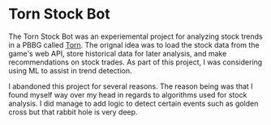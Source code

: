 # Torn Stock Bot
The Torn Stock Bot was an experiemental project for analyzing stock trends in a PBBG called [Torn](https://torn.com). The orignal idea was to load
the stock data from the game's web API, store historical data for later analysis, and make recommendations on stock trades. As part of this project, 
I was considering using ML to assist in trend detection.

I abandoned this project for several reasons. The reason being was that I found myself way over my head in regards to algorithms used for stock
analysis. I did manage to add logic to detect certain events such as golden cross but that rabbit hole is very deep.

